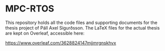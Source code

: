 # MPC-RTOS

This repository holds all the code files and supporting documents for the thesis project of Páll Axel Sigurðsson. The LaTeX files for the actual thesis are kept on Overleaf, accessible here:

https://www.overleaf.com/3628824147mjjmrgnskhvx
